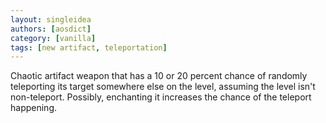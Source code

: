 ```yaml
---
layout: singleidea
authors: [aosdict]
category: [vanilla]
tags: [new artifact, teleportation]
---
```

Chaotic artifact weapon that has a 10 or 20 percent chance of randomly
teleporting its target somewhere else on the level, assuming the level isn't
non-teleport. Possibly, enchanting it increases the chance of the teleport
happening.
